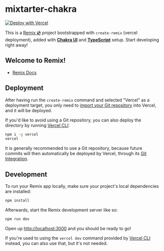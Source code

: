 # mixtarter-chakra

[![Deploy with Vercel](https://vercel.com/button)](https://vercel.com/import/git?s=https://github.com/sozonome/mixtarter-chakra)

This is a [Remix 💿](https://remix.run/) project bootstrapped with `create-remix` (vercel deployment), added with [**Chakra UI**](https://chakra-ui.com) and [**TypeScript**](https://www.typescriptlang.org) setup.
Start developing right away!

## Welcome to Remix!

- [Remix Docs](https://remix.run/docs)

## Deployment

After having run the `create-remix` command and selected "Vercel" as a deployment target, you only need to [import your Git repository](https://vercel.com/new) into Vercel, and it will be deployed.

If you'd like to avoid using a Git repository, you can also deploy the directory by running [Vercel CLI](https://vercel.com/cli):

```sh
npm i -g vercel
vercel
```

It is generally recommended to use a Git repository, because future commits will then automatically be deployed by Vercel, through its [Git Integration](https://vercel.com/docs/concepts/git).

## Development

To run your Remix app locally, make sure your project's local dependencies are installed:

```sh
npm install
```

Afterwards, start the Remix development server like so:

```sh
npm run dev
```

Open up [http://localhost:3000](http://localhost:3000) and you should be ready to go!

If you're used to using the `vercel dev` command provided by [Vercel CLI](https://vercel.com/cli) instead, you can also use that, but it's not needed.
